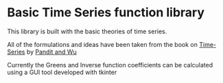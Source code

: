 # Basic Time Series function library

This library is built with the basic theories of time series.

All of the formulations and ideas have been taken from the book on [Time-Series](https://en.wikipedia.org/wiki/Time_series) by [Pandit and Wu](https://www.amazon.com/System-Analysis-Applications-Sudhakar-Pandit/dp/0471868868)

Currently the Greens and Inverse function coefficients can be calculated using a GUI tool developed with tkinter
